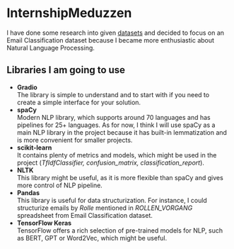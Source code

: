 # InternshipMeduzzen
I have done some research into given [datasets](https://drive.google.com/drive/u/1/folders/16LkwOXX8XxDV45VgXaDXAQNJASUF71bS) and decided to focus on an Email Classification dataset because I became more enthusiastic about Natural Language Processing.
## Libraries I am going to use ##
- **Gradio**<br/>
  The library is simple to understand and to start with if you need to create a simple interface for your solution.
- **spaCy**<br/>
  Modern NLP library, which supports around 70 languages and has pipelines for 25+ languages. As for now, I think I will use spaCy as a main NLP library in the project because it has built-in   lemmatization and is more convenient for smaller projects.
- **scikit-learn**<br/>
  It contains plenty of metrics and models, which might be used in the project (*TfIdfClassifier, confusion_matrix, classification_report*).
- **NLTK**<br/>
  This library might be useful, as it is more flexible than spaCy and gives more control of NLP pipeline.
- **Pandas**<br/>
  This library is useful for data structurization. For instance, I could structurize emails by *Rolle* mentioned in *ROLLEN_VORGANG* spreadsheet from Email Classification dataset.
- **TensorFlow Keras**<br/>
  TensorFlow offers a rich selection of pre-trained models for NLP, such as BERT, GPT or Word2Vec, which might be useful.
   
